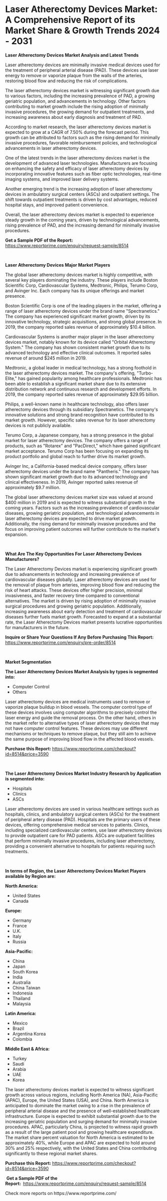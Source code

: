 <p><h1>Laser Atherectomy Devices Market: A Comprehensive Report of its Market Share & Growth Trends 2024 - 2031</h1></p><p><strong>Laser Atherectomy Devices Market Analysis and Latest Trends</strong></p>
<p><p>Laser atherectomy devices are minimally invasive medical devices used for the treatment of peripheral arterial disease (PAD). These devices use laser energy to remove or vaporize plaque from the walls of the arteries, restoring blood flow and reducing the risk of complications.</p><p>The laser atherectomy devices market is witnessing significant growth due to various factors, including the increasing prevalence of PAD, a growing geriatric population, and advancements in technology. Other factors contributing to market growth include the rising adoption of minimally invasive procedures, the growing demand for outpatient treatments, and increasing awareness about early diagnosis and treatment of PAD.</p><p>According to market research, the laser atherectomy devices market is expected to grow at a CAGR of 7.50% during the forecast period. This growth can be attributed to factors such as the rising demand for minimally invasive procedures, favorable reimbursement policies, and technological advancements in laser atherectomy devices.</p><p>One of the latest trends in the laser atherectomy devices market is the development of advanced laser technologies. Manufacturers are focusing on enhancing the safety and efficacy of laser atherectomy devices by incorporating innovative features such as fiber optic technologies, real-time imaging systems, and improved laser delivery systems.</p><p>Another emerging trend is the increasing adoption of laser atherectomy devices in ambulatory surgical centers (ASCs) and outpatient settings. The shift towards outpatient treatments is driven by cost advantages, reduced hospital stays, and improved patient convenience.</p><p>Overall, the laser atherectomy devices market is expected to experience steady growth in the coming years, driven by technological advancements, rising prevalence of PAD, and the increasing demand for minimally invasive procedures.</p></p>
<p><strong>Get a Sample PDF of the Report:&nbsp;</strong> <a href="https://www.reportprime.com/enquiry/request-sample/8514">https://www.reportprime.com/enquiry/request-sample/8514</a></p>
<p>&nbsp;</p>
<p><strong>Laser Atherectomy Devices Major Market Players</strong></p>
<p><p>The global laser atherectomy devices market is highly competitive, with several key players dominating the industry. These players include Boston Scientific Corp, Cardiovascular Systems, Medtronic, Philips, Terumo Corp, and Avinger Inc. Each company has its unique offerings and market presence.</p><p>Boston Scientific Corp is one of the leading players in the market, offering a range of laser atherectomy devices under the brand name "Spectranetics." The company has experienced significant market growth, driven by its innovative technology, strategic acquisitions, and strong global presence. In 2019, the company reported sales revenue of approximately $10.4 billion.</p><p>Cardiovascular Systems is another major player in the laser atherectomy devices market, notably known for its device called "Orbital Atherectomy System." The company has shown consistent market growth due to its advanced technology and effective clinical outcomes. It reported sales revenue of around $245 million in 2019.</p><p>Medtronic, a global leader in medical technology, has a strong foothold in the laser atherectomy devices market. The company's offering, "Turbo-Elite," has gained popularity among healthcare professionals. Medtronic has been able to establish a significant market share due to its extensive distribution network and continuous research and development efforts. In 2019, the company reported sales revenue of approximately $29.95 billion.</p><p>Philips, a well-known name in healthcare technology, also offers laser atherectomy devices through its subsidiary Spectranetics. The company's innovative solutions and strong brand recognition have contributed to its market growth. However, specific sales revenue for its laser atherectomy devices is not publicly available.</p><p>Terumo Corp, a Japanese company, has a strong presence in the global market for laser atherectomy devices. The company offers a range of products, such as "Rotarex" and "PacDirect," which have gained significant market acceptance. Terumo Corp has been focusing on expanding its product portfolio and global reach to further drive its market growth.</p><p>Avinger Inc, a California-based medical device company, offers laser atherectomy devices under the brand name "Pantheris." The company has shown significant market growth due to its advanced technology and clinical effectiveness. In 2019, Avinger reported sales revenue of approximately $9.7 million.</p><p>The global laser atherectomy devices market size was valued at around $400 million in 2019 and is expected to witness substantial growth in the coming years. Factors such as the increasing prevalence of cardiovascular diseases, growing geriatric population, and technological advancements in laser atherectomy devices are expected to drive market growth. Additionally, the rising demand for minimally invasive procedures and the focus on improving patient outcomes will further contribute to the market's expansion.</p></p>
<p>&nbsp;</p>
<p><strong>What Are The Key Opportunities For Laser Atherectomy Devices Manufacturers?</strong></p>
<p><p>The Laser Atherectomy Devices market is experiencing significant growth due to advancements in technology and increasing prevalence of cardiovascular diseases globally. Laser atherectomy devices are used for the removal of plaque from arteries, improving blood flow and reducing the risk of heart attacks. These devices offer higher precision, minimal invasiveness, and faster recovery time compared to conventional alternatives. The market is driven by rising adoption of minimally invasive surgical procedures and growing geriatric population. Additionally, increasing awareness about early detection and treatment of cardiovascular diseases further fuels market growth. Forecasted to expand at a substantial rate, the Laser Atherectomy Devices market presents lucrative opportunities for manufacturers in the future.</p></p>
<p><strong>Inquire or Share Your Questions If Any Before Purchasing This Report:</strong> <a href="https://www.reportprime.com/enquiry/pre-order/8514">https://www.reportprime.com/enquiry/pre-order/8514</a></p>
<p>&nbsp;</p>
<p><strong>Market Segmentation</strong></p>
<p><strong>The Laser Atherectomy Devices Market Analysis by types is segmented into:</strong></p>
<p><ul><li>Computer Control</li><li>Others</li></ul></p>
<p><p>Laser atherectomy devices are medical instruments used to remove or vaporize plaque buildup in blood vessels. The computer control type of these devices involves using computer algorithms to precisely control the laser energy and guide the removal process. On the other hand, others in the market refer to alternative types of laser atherectomy devices that may not have computer control features. These devices may use different mechanisms or techniques to remove plaque, but they still aim to achieve the same purpose of improving blood flow in the affected blood vessels.</p></p>
<p><strong>Purchase this Report:&nbsp;</strong><a href="https://www.reportprime.com/checkout?id=8514&price=3590">https://www.reportprime.com/checkout?id=8514&price=3590</a></p>
<p>&nbsp;</p>
<p><strong>The Laser Atherectomy Devices Market Industry Research by Application is segmented into:</strong></p>
<p><ul><li>Hospitals</li><li>Clinics</li><li>ASCs</li></ul></p>
<p><p>Laser atherectomy devices are used in various healthcare settings such as hospitals, clinics, and ambulatory surgical centers (ASCs) for the treatment of peripheral artery disease (PAD). Hospitals are the primary users of these devices, offering comprehensive medical services to patients. Clinics, including specialized cardiovascular centers, use laser atherectomy devices to provide outpatient care for PAD patients. ASCs are outpatient facilities that perform minimally invasive procedures, including laser atherectomy, providing a convenient alternative to hospitals for patients requiring such treatments.</p></p>
<p>&nbsp;</p>
<p><strong>In terms of Region, the Laser Atherectomy Devices Market Players available by Region are:</strong></p>
<p>
    <p> <strong> North America: </strong>
        <ul>
            <li>United States</li>
            <li>Canada</li>
        </ul>
        </p> 
    <p> <strong> Europe: </strong>
        <ul>
            <li>Germany</li>
            <li>France</li>
            <li>U.K.</li>
            <li>Italy</li>
            <li>Russia</li>
        </ul>
        </p> 
    <p> <strong> Asia-Pacific: </strong>
        <ul>
            <li>China</li>
            <li>Japan</li>
            <li>South Korea</li>
            <li>India</li>
            <li>Australia</li>
            <li>China Taiwan</li>
            <li>Indonesia</li>
            <li>Thailand</li>
            <li>Malaysia</li>
        </ul>
        </p> 
    <p> <strong> Latin America: </strong>
        <ul>
            <li>Mexico</li>
            <li>Brazil</li>
            <li>Argentina Korea</li>
            <li>Colombia</li>
        </ul>
        </p> 
    <p> <strong> Middle East & Africa: </strong>
        <ul>
            <li>Turkey</li>
            <li>Saudi</li>
            <li>Arabia</li>
            <li>UAE</li>
            <li>Korea</li>
        </ul>
    </p>
    </p>
<p><p>The laser atherectomy devices market is expected to witness significant growth across various regions, including North America (NA), Asia-Pacific (APAC), Europe, the United States (USA), and China. North America is anticipated to dominate the market owing to a rise in the prevalence of peripheral arterial disease and the presence of well-established healthcare infrastructure. Europe is expected to exhibit substantial growth due to the increasing geriatric population and surging demand for minimally invasive procedures. APAC, particularly China, is projected to witness rapid growth as a result of the large patient pool and growing healthcare expenditure. The market share percent valuation for North America is estimated to be approximately 40%, while Europe and APAC are expected to hold around 30% and 25% respectively, with the United States and China contributing significantly to these regional market shares.</p></p>
<p><strong>Purchase this Report: </strong><a href="https://www.reportprime.com/checkout?id=8514&price=3590">https://www.reportprime.com/checkout?id=8514&price=3590</a></p>
<p>&nbsp;<strong>Get a Sample PDF of the Report:&nbsp;&nbsp;</strong><a href="https://www.reportprime.com/enquiry/request-sample/8514">https://www.reportprime.com/enquiry/request-sample/8514</a></p>
<p><strong></strong></p>
<p>Check more reports on https://www.reportprime.com/</p>
